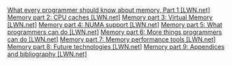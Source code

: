 




[What every programmer should know about memory, Part 1 [LWN.net]](https://lwn.net/Articles/250967/)
[Memory part 2: CPU caches [LWN.net]](https://lwn.net/Articles/252125/)
[Memory part 3: Virtual Memory [LWN.net]](https://lwn.net/Articles/253361/)
[Memory part 4: NUMA support [LWN.net]](https://lwn.net/Articles/254445/)
[Memory part 5: What programmers can do [LWN.net]](https://lwn.net/Articles/255364/)
[Memory part 6: More things programmers can do [LWN.net]](https://lwn.net/Articles/256433/)
[Memory part 7: Memory performance tools [LWN.net]](https://lwn.net/Articles/257209/)
[Memory part 8: Future technologies [LWN.net]](https://lwn.net/Articles/258154/)
[Memory part 9: Appendices and bibliography [LWN.net]](https://lwn.net/Articles/258188/)


